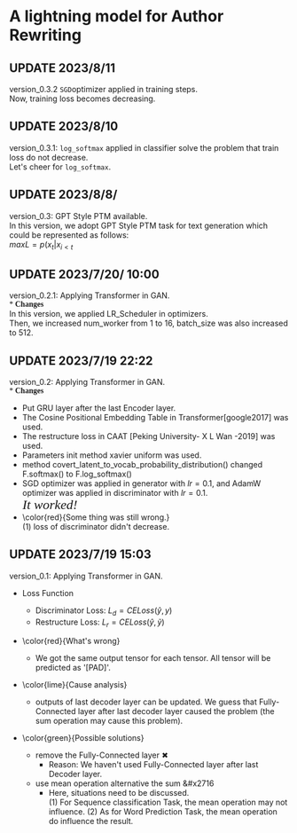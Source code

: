 # A lightning model for Author Rewriting  
## UPDATE 2023/8/11
version_0.3.2 ```SGD```optimizer applied in training steps.  
Now, training loss becomes decreasing. 
## UPDATE 2023/8/10  
version_0.3.1: ```log_softmax``` applied in classifier solve the problem that train loss do not decrease.  
Let's cheer for ```log_softmax```.
## UPDATE 2023/8/8/  
version_0.3: GPT Style PTM available.  
In this version, we adopt GPT Style PTM task for text generation which could be represented as follows:  
$max L = p(x_t|x_{i<t}$

## UPDATE 2023/7/20/ 10:00  
version_0.2.1: Applying Transformer in GAN.  
<font face="Lumanosimo">* **Changes**</font>  
In this version, we applied LR_Scheduler in optimizers.  
Then, we increased num_worker from 1 to 16, batch_size was also increased to 512.   
## UPDATE 2023/7/19 22:22
version_0.2: Applying Transformer in GAN.  
<font face="Lumanosimo">* **Changes**</font>  
- Put GRU layer after the last Encoder layer.
- The Cosine Positional Embedding Table in Transformer\[google2017\] was used.
- The restructure loss in CAAT \[Peking University- X L Wan -2019\] was used.
- Parameters init method xavier uniform was used.
- method covert_latent_to_vocab_probability_distribution() changed F.softmax() to F.log_softmax()
- SGD optimizer was applied in generator with $lr=0.1$, and AdamW optimizer was applied in discriminator with $lr=0.1$.  
<font face="Lumanosimo" size=5 >_It worked!_</font> 
- \color{red}{Some thing was still wrong.}  
  (1) loss of discriminator didn't decrease. 

## UPDATE 2023/7/19 15:03
version_0.1: Applying Transformer in GAN. 
- Loss Function  
  - Discriminator Loss: $L_{d} = CELoss(\hat{y}, y)$
  - Restructure Loss: $L_{r}= CELoss(\widehat{y}, \widetilde{y})$

- \color{red}{What's wrong} 
    - We got the same output tensor for each tensor. All tensor will be predicted as '[PAD]'.
- \color{lime}{Cause analysis}
  - outputs of last decoder layer can be updated. We guess that Fully-Connected layer after last decoder layer caused
  the problem (the sum operation may cause this problem).
- \color{green}{Possible solutions}
  - remove the Fully-Connected layer &#x2716;
    - Reason: We haven't used Fully-Connected layer after last Decoder layer. 
  - use mean operation alternative the sum &#x2716
    - Here, situations need to be discussed.  
      (1) For Sequence classification Task, the mean operation may not influence.
      (2) As for Word Prediction Task, the mean operation do influence the result.